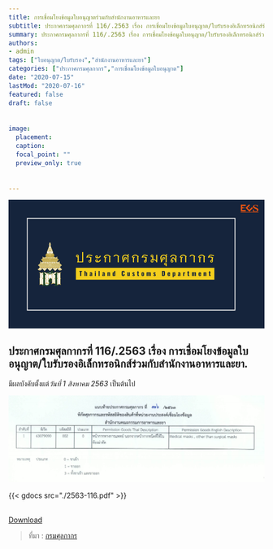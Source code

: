 ```yaml
---
title: การเชื่อมโยงข้อมูลใบอนุญาตร่วมกับสำนักงานอาหารและยา
subtitle: ประกาศกรมศุลกากรที่ 116/.2563 เรื่อง การเชื่อมโยงข้อมูลใบอนุญาต/ใบรับรองอิเล็กทรอนิกส์ร่วมกับสำนักงานอาหารและยา 
summary: ประกาศกรมศุลกากรที่ 116/.2563 เรื่อง การเชื่อมโยงข้อมูลใบอนุญาต/ใบรับรองอิเล็กทรอนิกส์ร่วมกับสำนักงานอาหารและยา
authors:
- admin
tags: ["ใบอนุญาต/ใบรับรอง","สำนักงานอาหารและยา"]
categories: ["ประกาศกรมศุลกากร","การเชื่อมโยงข้อมูลใบอนุญาต"]
date: "2020-07-15"
lastMod: "2020-07-16"
featured: false
draft: false


image:
  placement: 
  caption: 
  focal_point: ""
  preview_only: true


---
```


![](img.png)


## ประกาศกรมศุลกากรที่ 116/.2563 เรื่อง การเชื่อมโยงข้อมูลใบอนุญาต/ใบรับรองอิเล็กทรอนิกส์ร่วมกับสำนักงานอาหารและยา.   

มีผลบังคับตั้งแต่*วันที่ 1 สิงหาคม 2563* เป็นต้นไป

![](./img-01.png)
<br>

{{< gdocs src="./2563-116.pdf" >}}


<br>
<div class="article-tags">
<a class="badge badge-danger" href="./2563-116.pdf" target="_blank" id="download_files_new"> Download </a> 
</div>

> ที่มา : [กรมศุลกากร](./2563-116.pdf)
